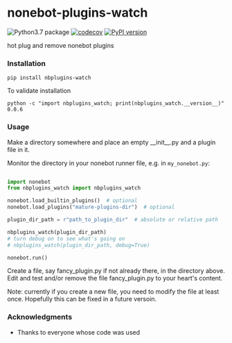 # nonebot-plugins-watch
![Python3.7 package](https://github.com/ffreemt/nonebot-plugins-watch/workflows/Python3.7%20package/badge.svg) [![codecov](https://codecov.io/gh/ffreemt/nonebot-plugins-watch/branch/master/graph/badge.svg)](https://codecov.io/gh/ffreemt/nonebot-plugins-watch)
 [![PyPI version](https://badge.fury.io/py/nbplugins-watch.svg)](https://badge.fury.io/py/nbplugins-watch)



hot plug and remove nonebot plugins

### Installation

```pip install nbplugins-watch```

To validate installation
```
python -c "import nbplugins_watch; print(nbplugins_watch.__version__)"
0.0.6
```

### Usage
Make a directory somewhere and place an empty \_\_init\_\_.py and a plugin file in it.

Monitor the directory in your nonebot runner file, e.g. in  `my_nonebot.py`:
```python

import nonebot
from nbplugins_watch import nbplugins_watch

nonebot.load_builtin_plugins()  # optional
nonebot.load_plugins("mature-plugins-dir")  # optional

plugin_dir_path = r"path_to_plugin_dir"  # absolute or relative path

nbplugins_watch(plugin_dir_path)
# turn debug on to see what's going on
# nbplugins_watch(plugin_dir_path, debug=True)

nonebot.run()

```
Create a file, say fancy_plugin.py if not already there, in the directory above. Edit and test and/or remove the file fancy_plugin.py to your heart's content.

Note: currently if you create a new file, you need to modify the file at least once. Hopefully this can be fixed in a future versoin.

### Acknowledgments

* Thanks to everyone whose code was used
